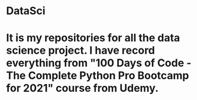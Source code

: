 # DataSci 
# It is my repositories for all the data science project. I have record everything from  "100 Days of Code - The Complete Python Pro Bootcamp for 2021" course from Udemy. 
